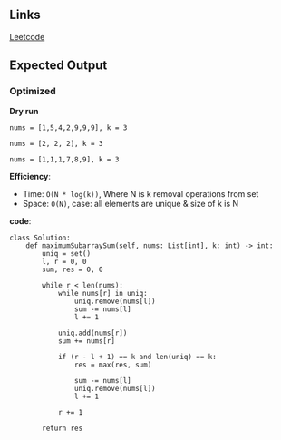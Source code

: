 ## Links
[Leetcode](https://leetcode.com/problems/maximum-sum-of-distinct-subarrays-with-length-k/)

## Expected Output

### Optimized
**Dry run**

```
nums = [1,5,4,2,9,9,9], k = 3

nums = [2, 2, 2], k = 3

nums = [1,1,1,7,8,9], k = 3
```

**Efficiency**:
- Time: `O(N * log(k))`, Where N is k removal operations from set
- Space: `O(N)`, case: all elements are unique & size of k is N

**code**:
```
class Solution:
    def maximumSubarraySum(self, nums: List[int], k: int) -> int:
        uniq = set()
        l, r = 0, 0
        sum, res = 0, 0

        while r < len(nums):
            while nums[r] in uniq:
                uniq.remove(nums[l])
                sum -= nums[l]
                l += 1

            uniq.add(nums[r])
            sum += nums[r]

            if (r - l + 1) == k and len(uniq) == k:
                res = max(res, sum)
                
                sum -= nums[l]
                uniq.remove(nums[l])
                l += 1
            
            r += 1
        
        return res
```